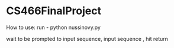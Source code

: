 # CS466FinalProject

How to use:
run - 
python nussinovy.py

wait to be prompted to input sequence,  input sequence , hit return
